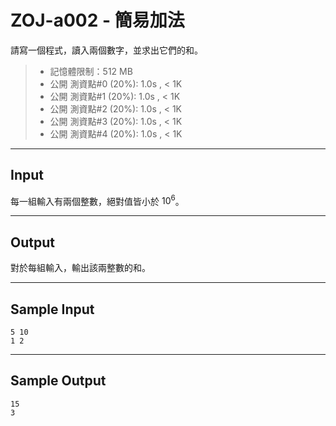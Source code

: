 # ZOJ-a002 - 簡易加法

請寫一個程式，讀入兩個數字，並求出它們的和。

> * 記憶體限制：512 MB
> * 公開 測資點#0 (20%): 1.0s , < 1K
> * 公開 測資點#1 (20%): 1.0s , < 1K
> * 公開 測資點#2 (20%): 1.0s , < 1K
> * 公開 測資點#3 (20%): 1.0s , < 1K
> * 公開 測資點#4 (20%): 1.0s , < 1K

---
## Input

每一組輸入有兩個整數，絕對值皆小於 $10^6$。

---
## Output

對於每組輸入，輸出該兩整數的和。

---
## Sample Input

```
5 10
1 2
```

---
## Sample Output

```
15
3
```